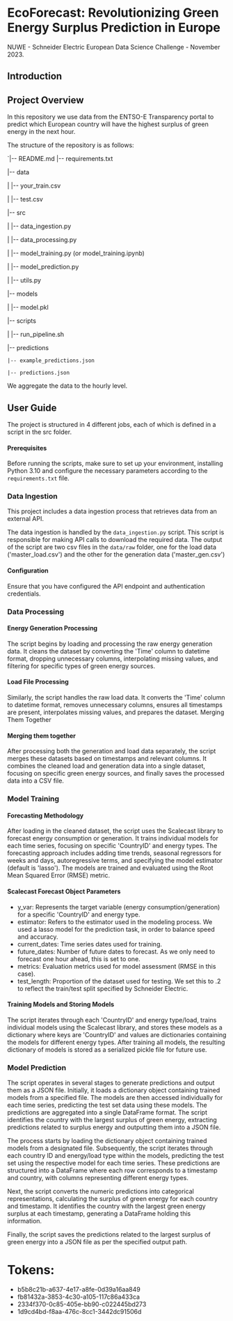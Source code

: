 # EcoForecast: Revolutionizing Green Energy Surplus Prediction in Europe
NUWE - Schneider Electric European Data Science Challenge - November 2023.

## Introduction



## Project Overview 

In this repository we use data from the ENTSO-E Transparency portal to predict which European country will have the highest surplus of green energy in the next hour.

The structure of the repository is as follows:



`|-- README.md
|-- requirements.txt

|-- data

|   |-- your_train.csv

|   |-- test.csv

|-- src

|   |-- data_ingestion.py

|   |-- data_processing.py

|   |-- model_training.py (or model_training.ipynb)

|   |-- model_prediction.py

|   |-- utils.py

|-- models

|   |-- model.pkl

|-- scripts

|   |-- run_pipeline.sh

|-- predictions

    |-- example_predictions.json

    |-- predictions.json


We aggregate the data to the hourly level.

## User Guide

The project is structured in 4 different jobs, each of which is defined in a script in the src folder.

#### Prerequisites

Before running the scripts, make sure to set up your environment, installing Python 3.10 and configure the necessary parameters according to the `requirements.txt` file.


### Data Ingestion

This project includes a data ingestion process that retrieves data from an external API.

The data ingestion is handled by the `data_ingestion.py` script. This script is responsible for making API calls to download the required data. The output of the script are two csv files in the `data/raw` folder, one for the load data ('master_load.csv') and the other for the generation data ('master_gen.csv')


#### Configuration

Ensure that you have configured the API endpoint and authentication credentials.

### Data Processing

#### Energy Generation Processing

The script begins by loading and processing the raw energy generation data. It cleans the dataset by converting the 'Time' column to datetime format, dropping unnecessary columns, interpolating missing values, and filtering for specific types of green energy sources.

#### Load File Processing

Similarly, the script handles the raw load data. It converts the 'Time' column to datetime format, removes unnecessary columns, ensures all timestamps are present, interpolates missing values, and prepares the dataset.
Merging Them Together

#### Merging them together
After processing both the generation and load data separately, the script merges these datasets based on timestamps and relevant columns. It combines the cleaned load and generation data into a single dataset, focusing on specific green energy sources, and finally saves the processed data into a CSV file.

### Model Training

#### Forecasting Methodology

After loading in the cleaned dataset, the script uses the Scalecast library to forecast energy consumption or generation. It trains individual models for each time series, focusing on specific 'CountryID' and energy types. The forecasting approach includes adding time trends, seasonal regressors for weeks and days, autoregressive terms, and specifying the model estimator (default is 'lasso'). The models are trained and evaluated using the Root Mean Squared Error (RMSE) metric.

#### Scalecast Forecast Object Parameters
- y_var: Represents the target variable (energy consumption/generation) for a specific 'CountryID' and energy type.
- estimator: Refers to the estimator used in the modeling process. We used a lasso model for the prediction task, in order to balance speed and accuracy.
- current_dates: Time series dates used for training.
- future_dates: Number of future dates to forecast. As we only need to forecast one hour ahead, this is set to one.
- metrics: Evaluation metrics used for model assessment (RMSE in this case).
- test_length: Proportion of the dataset used for testing. We set this to .2 to reflect the train/test split specified by Schneider Electric.

#### Training Models and Storing Models

The script iterates through each 'CountryID' and energy type/load, trains individual models using the Scalecast library, and stores these models as a dictionary where keys are 'CountryID' and values are dictionaries containing the models for different energy types. After training all models, the resulting dictionary of models is stored as a serialized pickle file for future use.

### Model Prediction

The script operates in several stages to generate predictions and output them as a JSON file. Initially, it loads a dictionary object containing trained models from a specified file. The models are then accessed individually for each time series, predicting the test set data using these models. The predictions are aggregated into a single DataFrame format. The script identifies the country with the largest surplus of green energy, extracting predictions related to surplus energy and outputting them into a JSON file.

The process starts by loading the dictionary object containing trained models from a designated file. Subsequently, the script iterates through each country ID and energy/load type within the models, predicting the test set using the respective model for each time series. These predictions are structured into a DataFrame where each row corresponds to a timestamp and country, with columns representing different energy types.

Next, the script converts the numeric predictions into categorical representations, calculating the surplus of green energy for each country and timestamp. It identifies the country with the largest green energy surplus at each timestamp, generating a DataFrame holding this information.

Finally, the script saves the predictions related to the largest surplus of green energy into a JSON file as per the specified output path.

# Tokens:
- b5b8c21b-a637-4e17-a8fe-0d39a16aa849
- fb81432a-3853-4c30-a105-117c86a433ca
- 2334f370-0c85-405e-bb90-c022445bd273
- 1d9cd4bd-f8aa-476c-8cc1-3442dc91506d
